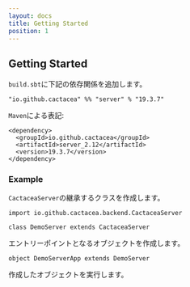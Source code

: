 ```yaml
---
layout: docs
title: Getting Started
position: 1
---
```


## Getting Started


`build.sbt`に下記の依存関係を追加します。

```
"io.github.cactacea" %% "server" % "19.3.7"
```

`Maven`による表記:

```
<dependency>
  <groupId>io.github.cactacea</groupId>
  <artifactId>server_2.12</artifactId>
  <version>19.3.7</version>
</dependency>
```


### Example

`CactaceaServer`の継承するクラスを作成します。

```$xslt
import io.github.cactacea.backend.CactaceaServer

class DemoServer extends CactaceaServer
```

エントリーポイントとなるオブジェクトを作成します。

```
object DemoServerApp extends DemoServer
```

作成したオブジェクトを実行します。